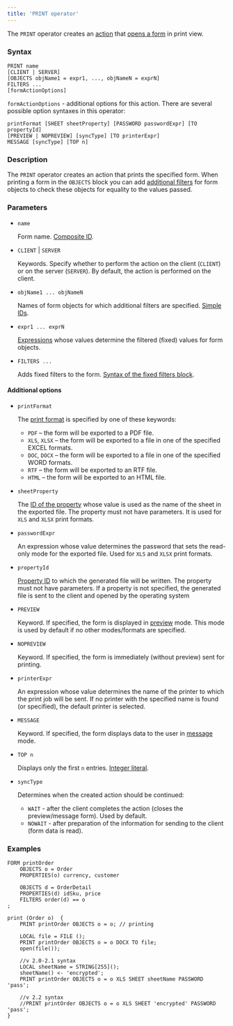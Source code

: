 ```yaml
---
title: 'PRINT operator'
---
```


The `PRINT` operator creates an [action](Actions.md) that [opens a form](In_a_print_view_PRINT.md) in print view. 

### Syntax

```
PRINT name
[CLIENT | SERVER]
[OBJECTS objName1 = expr1, ..., objNameN = exprN]
FILTERS ...
[formActionOptions] 
```

`formActionOptions` - additional options for this action. There are several possible option syntaxes in this operator:

```
printFormat [SHEET sheetProperty] [PASSWORD passwordExpr] [TO propertyId]
[PREVIEW | NOPREVIEW] [syncType] [TO printerExpr]
MESSAGE [syncType] [TOP n]
```

### Description

The `PRINT` operator creates an action that prints the specified form. When printing a form in the `OBJECTS` block you can add [additional filters](Open_form.md#params) for form objects to check these objects for equality to the values passed.

### Parameters

- `name`

    Form name. [Composite ID](IDs.md#cid).

- `CLIENT` | `SERVER`

   Keywords. Specify whether to perform the action on the client (`CLIENT`) or on the server (`SERVER`). By default, the action is performed on the client.

- `objName1 ... objNameN`

    Names of form objects for which additional filters are specified. [Simple IDs](IDs.md#id).

- `expr1 ... exprN`

    [Expressions](Expression.md) whose values determine the filtered (fixed) values for form objects.

- `FILTERS ...`

    Adds fixed filters to the form. [Syntax of the fixed filters block](Filters_and_sortings_block.md#fixedfilters).

#### Additional options

- `printFormat`

    The [print format](In_a_print_view_PRINT.md#format) is specified by one of these keywords:

    - `PDF` – the form will be exported to a PDF file.
    - `XLS`, `XLSX` – the form will be exported to a file in one of the specified EXCEL formats.
    - `DOC`, `DOCX` – the form will be exported to a file in one of the specified WORD formats.
    - `RTF` – the form will be exported to an RTF file.
    - `HTML` – the form will be exported to an HTML file.

- `sheetProperty`

    The [ID of the property](IDs.md#propertyid) whose value is used as the name of the sheet in the exported file. The property must not have parameters. It is used for `XLS` and `XLSX` print formats.

- `passwordExpr`

    An expression whose value determines the password that sets the read-only mode for the exported file. Used for `XLS` and `XLSX` print formats.

- `propertyId`

    [Property ID](IDs.md#propertyid) to which the generated file will be written. The property must not have parameters. If a property is not specified, the generated file is sent to the client and opened by the operating system

- `PREVIEW`

    Keyword. If specified, the form is displayed in [preview](In_a_print_view_PRINT.md#interactive) mode. This mode is used by default if no other modes/formats are specified.

- `NOPREVIEW`

    Keyword. If specified, the form is immediately (without preview) sent for printing.

- `printerExpr`

    An expression whose value determines the name of the printer to which the print job will be sent. If no printer with the specified name is found (or specified), the default printer is selected.

- `MESSAGE`

    Keyword. If specified, the form displays data to the user in [message](In_a_print_view_PRINT.md#interactive) mode.

- `TOP n`

    Displays only the first `n` entries. [Integer literal](Literals.md#intliteral).

- `syncType`

    Determines when the created action should be continued:

    - `WAIT` - after the client completes the action (closes the preview/message form). Used by default.
    - `NOWAIT` - after preparation of the information for sending to the client (form data is read).

### Examples

```lsf
FORM printOrder
    OBJECTS o = Order
    PROPERTIES(o) currency, customer

    OBJECTS d = OrderDetail
    PROPERTIES(d) idSku, price
    FILTERS order(d) == o
;

print (Order o)  {
    PRINT printOrder OBJECTS o = o; // printing

    LOCAL file = FILE ();
    PRINT printOrder OBJECTS o = o DOCX TO file;
    open(file());

    //v 2.0-2.1 syntax
    LOCAL sheetName = STRING[255]();
    sheetName() <- 'encrypted';
    PRINT printOrder OBJECTS o = o XLS SHEET sheetName PASSWORD 'pass';

    //v 2.2 syntax
    //PRINT printOrder OBJECTS o = o XLS SHEET 'encrypted' PASSWORD 'pass';
}
```
